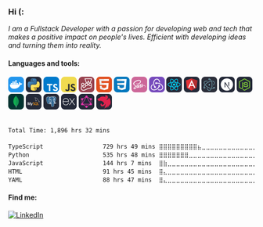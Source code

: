 ### Hi (:

_I am a Fullstack Developer with a passion for developing web and tech that makes a positive impact on people's lives. Efficient with developing ideas and turning them into reality._

#### Languages and tools: 

<div>
  <img width="32px" src="https://raw.githubusercontent.com/tandpfun/skill-icons/d1c752b99bb25a0e5aa363bae1db2809173ee966/icons/Docker.svg" />
  <img width="32px" src="https://raw.githubusercontent.com/tandpfun/skill-icons/59059d9d1a2c092696dc66e00931cc1181a4ce1f/icons/Python-Dark.svg" />
  <img width="32px" src="https://raw.githubusercontent.com/tandpfun/skill-icons/d1c752b99bb25a0e5aa363bae1db2809173ee966/icons/TypeScript.svg" />
  <img width="32px" src="https://raw.githubusercontent.com/tandpfun/skill-icons/d1c752b99bb25a0e5aa363bae1db2809173ee966/icons/JavaScript.svg" />
  <img width="32px" src="https://raw.githubusercontent.com/tandpfun/skill-icons/d1c752b99bb25a0e5aa363bae1db2809173ee966/icons/Jest.svg" />
  <img width="32px" src="https://raw.githubusercontent.com/tandpfun/skill-icons/d1c752b99bb25a0e5aa363bae1db2809173ee966/icons/HTML.svg" />
  <img width="32px" src="https://raw.githubusercontent.com/tandpfun/skill-icons/d1c752b99bb25a0e5aa363bae1db2809173ee966/icons/CSS.svg" />
  <img width="32px" src="https://raw.githubusercontent.com/tandpfun/skill-icons/d1c752b99bb25a0e5aa363bae1db2809173ee966/icons/Sass.svg" />
  <img width="32px" src="https://raw.githubusercontent.com/tandpfun/skill-icons/d1c752b99bb25a0e5aa363bae1db2809173ee966/icons/Redux.svg" />
  <img width="32px" src="https://raw.githubusercontent.com/tandpfun/skill-icons/d1c752b99bb25a0e5aa363bae1db2809173ee966/icons/React-Dark.svg" />
  <img width="32px" src="https://raw.githubusercontent.com/tandpfun/skill-icons/59059d9d1a2c092696dc66e00931cc1181a4ce1f/icons/Angular-Dark.svg" />
  <img width="32px" src="https://raw.githubusercontent.com/tandpfun/skill-icons/59059d9d1a2c092696dc66e00931cc1181a4ce1f/icons/Electron.svg" />
  <img width="32px" src="https://raw.githubusercontent.com/tandpfun/skill-icons/d1c752b99bb25a0e5aa363bae1db2809173ee966/icons/NextJS-Dark.svg" />
  <img width="32px" src="https://raw.githubusercontent.com/tandpfun/skill-icons/d1c752b99bb25a0e5aa363bae1db2809173ee966/icons/NodeJS-Dark.svg" />
  <img width="32px" src="https://raw.githubusercontent.com/tandpfun/skill-icons/d1c752b99bb25a0e5aa363bae1db2809173ee966/icons/MongoDB.svg" />
  <img width="32px" src="https://raw.githubusercontent.com/tandpfun/skill-icons/d1c752b99bb25a0e5aa363bae1db2809173ee966/icons/MySQL-Dark.svg" />
  <img width="32px" src="https://raw.githubusercontent.com/tandpfun/skill-icons/d1c752b99bb25a0e5aa363bae1db2809173ee966/icons/PostgreSQL-Dark.svg" />
  <img width="32px" src="https://raw.githubusercontent.com/tandpfun/skill-icons/d1c752b99bb25a0e5aa363bae1db2809173ee966/icons/ExpressJS-Dark.svg" />
  <img width="32px" src="https://raw.githubusercontent.com/tandpfun/skill-icons/d1c752b99bb25a0e5aa363bae1db2809173ee966/icons/GraphQL-Dark.svg" />
  <img width="32px" src="https://raw.githubusercontent.com/tandpfun/skill-icons/d1c752b99bb25a0e5aa363bae1db2809173ee966/icons/NestJS-Dark.svg" />
</div>
<br />
<!--START_SECTION:waka-->

```txt
Total Time: 1,896 hrs 32 mins

TypeScript                 729 hrs 49 mins ⣿⣿⣿⣿⣿⣿⣿⣿⣿⣦⣀⣀⣀⣀⣀⣀⣀⣀⣀⣀⣀⣀⣀⣀⣀   37.84 %
Python                     535 hrs 48 mins ⣿⣿⣿⣿⣿⣿⣿⣀⣀⣀⣀⣀⣀⣀⣀⣀⣀⣀⣀⣀⣀⣀⣀⣀⣀   27.78 %
JavaScript                 144 hrs 7 mins  ⣿⣷⣀⣀⣀⣀⣀⣀⣀⣀⣀⣀⣀⣀⣀⣀⣀⣀⣀⣀⣀⣀⣀⣀⣀   07.47 %
HTML                       91 hrs 45 mins  ⣿⣄⣀⣀⣀⣀⣀⣀⣀⣀⣀⣀⣀⣀⣀⣀⣀⣀⣀⣀⣀⣀⣀⣀⣀   04.76 %
YAML                       88 hrs 47 mins  ⣿⣄⣀⣀⣀⣀⣀⣀⣀⣀⣀⣀⣀⣀⣀⣀⣀⣀⣀⣀⣀⣀⣀⣀⣀   04.60 %
```

<!--END_SECTION:waka-->

#### Find me:

[![LinkedIn](https://img.shields.io/badge/LinkedIn-0077B5?style=for-the-badge&logo=linkedin&logoColor=white)](https://www.linkedin.com/in/pedroreisalves/)
